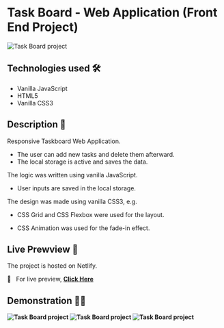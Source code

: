 # Task Board - Web Application (Front End Project)

<img src="https://i.imgur.com/4oIPBU3.png" alt="Task Board project">

## Technologies used 🛠️
* Vanilla JavaScript
* HTML5
* Vanilla CSS3

## Description 📝
Responsive Taskboard Web Application.
- The user can add new tasks and delete them afterward.
- The local storage is active and saves the data.

The logic was written using vanilla JavaScript.

- User inputs are saved in the local storage.

The design was made using vanilla CSS3, e.g.

- CSS Grid and CSS Flexbox were used for the layout.

- CSS Animation was used for the fade-in effect.

## Live Prewview 🔗
The project is hosted on Netlify.

🔗 &nbsp; For live preview, <strong><a href="https://taskboardproject.netlify.app/">Click Here</a></string>

## Demonstration 🤹‍♂️
<img src="https://s2.gifyu.com/images/ezgif-7-6bbd7ff9cebe.gif" alt="Task Board project">

<img src="https://s2.gifyu.com/images/ezgif-7-d0242fc71bc5.gif" alt="Task Board project">

<img src="https://i.imgur.com/WzRfyk8.gif" alt="Task Board project">

